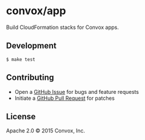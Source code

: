 # convox/app

Build CloudFormation stacks for Convox apps.

## Development

    $ make test

## Contributing

* Open a [GitHub Issue](https://github.com/convox/app/issues/new) for bugs and feature requests
* Initiate a [GitHub Pull Request](https://help.github.com/articles/using-pull-requests/) for patches

## License

Apache 2.0 &copy; 2015 Convox, Inc.
